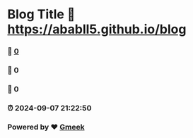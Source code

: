 # Blog Title :link: https://ababll5.github.io/blog 
### :page_facing_up: [0](https://ababll5.github.io/blog/tag.html) 
### :speech_balloon: 0 
### :hibiscus: 0 
### :alarm_clock: 2024-09-07 21:22:50 
### Powered by :heart: [Gmeek](https://github.com/Meekdai/Gmeek)
